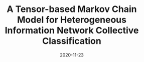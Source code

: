 ---
title: "A Tensor-based Markov Chain Model for Heterogeneous Information Network Collective Classification"
collection: journals
permalink: /publication/A_Tensor
date: 2020-11-23
year: "2020"
venue: "IEEE"
city: 
state: ""
thumbnail: 
teaser :
authors: "Chao Han, Jian Chen, Mingkui Tan, Michael K.Ng, Qingyao Wu"
bibtex: A_Tensor.txt
uri: 
arxiv: 
project: 
source: 
poster: 
data:
---